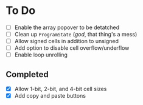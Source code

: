 # To Do

- [ ] Enable the array popover to be detatched
- [ ] Clean up `ProgramState` (*god*, that thing's a mess)
- [ ] Allow signed cells in addition to unsigned
- [ ] Add option to disable cell overflow/underflow
- [ ] Enable loop unrolling

## Completed
- [x] Allow 1-bit, 2-bit, and 4-bit cell sizes
- [x] Add copy and paste buttons
